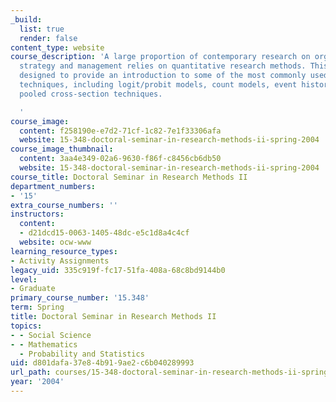```yaml
---
_build:
  list: true
  render: false
content_type: website
course_description: 'A large proportion of contemporary research on organizations,
  strategy and management relies on quantitative research methods. This course is
  designed to provide an introduction to some of the most commonly used quantitative
  techniques, including logit/probit models, count models, event history models, and
  pooled cross-section techniques.

  '
course_image:
  content: f258190e-e7d2-71cf-1c82-7e1f33306afa
  website: 15-348-doctoral-seminar-in-research-methods-ii-spring-2004
course_image_thumbnail:
  content: 3aa4e349-02a6-9630-f86f-c8456cb6db50
  website: 15-348-doctoral-seminar-in-research-methods-ii-spring-2004
course_title: Doctoral Seminar in Research Methods II
department_numbers:
- '15'
extra_course_numbers: ''
instructors:
  content:
  - d21dcd15-0063-1405-48dc-e5c1d8a4c4cf
  website: ocw-www
learning_resource_types:
- Activity Assignments
legacy_uid: 335c919f-fc17-51fa-408a-68c8bd9144b0
level:
- Graduate
primary_course_number: '15.348'
term: Spring
title: Doctoral Seminar in Research Methods II
topics:
- - Social Science
- - Mathematics
  - Probability and Statistics
uid: d801dafa-37e8-4b91-9ae2-c6b040289993
url_path: courses/15-348-doctoral-seminar-in-research-methods-ii-spring-2004
year: '2004'
---
```

